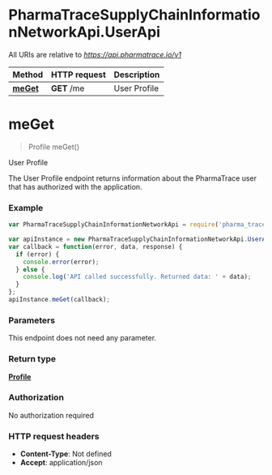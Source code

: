 # PharmaTraceSupplyChainInformationNetworkApi.UserApi

All URIs are relative to *https://api.pharmatrace.io/v1*

Method | HTTP request | Description
------------- | ------------- | -------------
[**meGet**](UserApi.md#meGet) | **GET** /me | User Profile


<a name="meGet"></a>
# **meGet**
> Profile meGet()

User Profile

The User Profile endpoint returns information about the PharmaTrace user that has authorized with the application.

### Example
```javascript
var PharmaTraceSupplyChainInformationNetworkApi = require('pharma_trace_supply_chain_information_network_api');

var apiInstance = new PharmaTraceSupplyChainInformationNetworkApi.UserApi();
var callback = function(error, data, response) {
  if (error) {
    console.error(error);
  } else {
    console.log('API called successfully. Returned data: ' + data);
  }
};
apiInstance.meGet(callback);
```

### Parameters
This endpoint does not need any parameter.

### Return type

[**Profile**](Profile.md)

### Authorization

No authorization required

### HTTP request headers

 - **Content-Type**: Not defined
 - **Accept**: application/json

